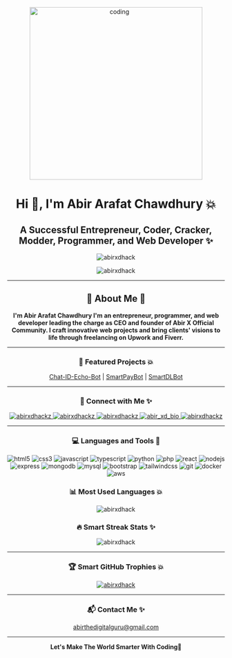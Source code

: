 <div align="center">
  <a href="https://imgbb.com/"><img src="https://i.ibb.co/Wv8h54sY/coding.png" alt="coding" border="0" width="400"/></a>
  <h1>Hi 👋, I'm Abir Arafat Chawdhury 💥</h1>
  <h2>A Successful Entrepreneur, Coder, Cracker, Modder, Programmer, and Web Developer ✨</h2>
  <p><img src="https://komarev.com/ghpvc/?username=abirxdhack&label=Profile%20views&color=0e75b6&style=flat" alt="abirxdhack" /></p>
  <img src="https://github-stats-alpha.vercel.app/api?username=abirxdhack" alt="abirxdhack">
</div>
<hr>
<div align="center">
  <h2>👤 About Me 🌟</h2>
  <p>
    <strong>I'm Abir Arafat Chawdhury I'm an entrepreneur, programmer, and web developer leading the charge as CEO and founder of Abir X Official Community. I craft innovative web projects and bring clients' visions to life through freelancing on Upwork and Fiverr.</strong>
  </p>
</div>
<hr>
<h3 align="center">🚀 Featured Projects 💥</h3>
<p align="center">
  <a href="https://github.com/abirxdhack/Chat-ID-Echo-Bot" target="_blank">Chat-ID-Echo-Bot</a> |
  <a href="https://github.com/abirxdhack/SmartPayBot" target="_blank">SmartPayBot</a> |
  <a href="https://github.com/abirxdhack/SmartDlBot" target="_blank">SmartDLBot</a>
</p>
<hr>
<h3 align="center">🤝 Connect with Me ✨</h3>
<p align="center">
  <a href="https://twitter.com/abirxdhackz" target="blank">
    <img src="https://img.shields.io/badge/Twitter-1DA1F2?style=flat-square&logo=twitter&logoColor=white" alt="abirxdhackz" />
  </a>
  <a href="https://fb.com/abirxdhackz" target="blank">
    <img src="https://img.shields.io/badge/Facebook-1877F2?style=flat-square&logo=facebook&logoColor=white" alt="abirxdhackz" />
  </a>
  <a href="https://instagram.com/abirxdhackz" target="blank">
    <img src="https://img.shields.io/badge/Instagram-E4405F?style=flat-square&logo=instagram&logoColor=white" alt="abirxdhackz" />
  </a>
  <a href="https://t.me/abir_xd_bio" target="blank">
    <img src="https://img.shields.io/badge/Telegram-0088cc?style=flat-square&logo=telegram&logoColor=white" alt="abir_xd_bio" />
  </a>
  <a href="https://www.youtube.com/@abirxdhackz" target="blank">
    <img src="https://img.shields.io/badge/YouTube-FF0000?style=flat-square&logo=youtube&logoColor=white" alt="abirxdhackz" />
  </a>
</p>
<hr>
<h3 align="center">💻 Languages and Tools 🌟</h3>
<p align="center">
  <img src="https://img.shields.io/badge/HTML5-E34F26?style=flat-square&logo=html5&logoColor=white" alt="html5" />
  <img src="https://img.shields.io/badge/CSS3-1572B6?style=flat-square&logo=css3&logoColor=white" alt="css3" />
  <img src="https://img.shields.io/badge/JavaScript-F7DF1E?style=flat-square&logo=javascript&logoColor=black" alt="javascript" />
  <img src="https://img.shields.io/badge/TypeScript-3178C6?style=flat-square&logo=typescript&logoColor=white" alt="typescript" />
  <img src="https://img.shields.io/badge/Python-3776AB?style=flat-square&logo=python&logoColor=white" alt="python" />
  <img src="https://img.shields.io/badge/PHP-777BB4?style=flat-square&logo=php&logoColor=white" alt="php" />
  <img src="https://img.shields.io/badge/React-61DAFB?style=flat-square&logo=react&logoColor=black" alt="react" />
  <img src="https://img.shields.io/badge/Node.js-339933?style=flat-square&logo=nodedotjs&logoColor=white" alt="nodejs" />
  <img src="https://img.shields.io/badge/Express-000000?style=flat-square&logo=express&logoColor=white" alt="express" />
  <img src="https://img.shields.io/badge/MongoDB-47A248?style=flat-square&logo=mongodb&logoColor=white" alt="mongodb" />
  <img src="https://img.shields.io/badge/MySQL-4479A1?style=flat-square&logo=mysql&logoColor=white" alt="mysql" />
  <img src="https://img.shields.io/badge/Bootstrap-7952B3?style=flat-square&logo=bootstrap&logoColor=white" alt="bootstrap" />
  <img src="https://img.shields.io/badge/Tailwind_CSS-38B2AC?style=flat-square&logo=tailwindcss&logoColor=white" alt="tailwindcss" />
  <img src="https://img.shields.io/badge/Git-F05032?style=flat-square&logo=git&logoColor=white" alt="git" />
  <img src="https://img.shields.io/badge/Docker-2496ED?style=flat-square&logo=docker&logoColor=white" alt="docker" />
  <img src="https://img.shields.io/badge/AWS-232F3E?style=flat-square&logo=amazonaws&logoColor=white" alt="aws" />
</p>
<h3 align="center">📊 Most Used Languages 💥</h3>
<p align="center">
  <img src="https://github-readme-stats.vercel.app/api/top-langs/?username=abirxdhack&layout=compact" alt="abirxdhack" />
</p>
<h3 align="center">🔥 Smart Streak Stats ✨</h3>
<p align="center">
  <img src="https://github-readme-streak-stats.herokuapp.com/?user=abirxdhack" alt="abirxdhack" />
</p>
<hr>
<h3 align="center">🏆 Smart GitHub Trophies 💥</h3>
<p align="center">
  <a href="https://github.com/ryo-ma/github-profile-trophy">
    <img src="https://github-profile-trophy.vercel.app/?username=abirxdhack&theme=onedark" alt="abirxdhack" />
  </a>
</p>
<hr>
<h3 align="center">📬 Contact Me ✨</h3>
<p align="center">
  <a href="Click Here">abirthedigitalguru@gmail.com</a>
</p>
<hr>
<p align="center">
  <strong>Let's Make The World Smarter With Coding🚀</strong>
</p>
